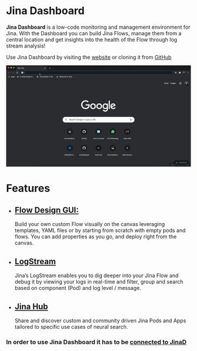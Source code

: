 # Jina Dashboard

**Jina Dashboard** is a low-code monitoring and management environment for Jina. With the Dashboard you can build Jina Flows, manage them from a central location and get insights into the health of the Flow through log stream analysis!

Use Jina Dashboard by visiting the [website](https://dashboard.jina.ai) or cloning it from [GitHub](https://github.com/jina-ai/dashboard) 

![flow demo](overview.gif)

# Features

-  ##  [Flow Design GUI:](flow.md)
   Build your own custom Flow visually on the canvas leveraging templates, YAML files or by starting from scratch with empty pods and flows. You can add properties as you go, and deploy right from the canvas.

-  ##  [LogStream](log-stream.md)
   Jina’s LogStream enables you to dig deeper into your Jina Flow and debug it by viewing your logs in real-time and filter, group and search based on component (Pod) and log level / message.

-  ##  [Jina Hub](hub.md)
    Share and discover custom and community driven Jina Pods and Apps tailored to specific use cases of neural search.

### In order to use Jina Dashboard it has to be [ connected to JinaD](connect-jinaD.md)

